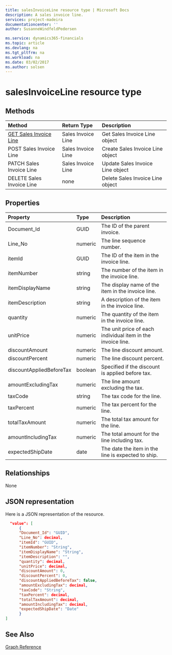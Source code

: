 ```yaml
---
title: salesInvoiceLine resource type | Microsoft Docs
description: A sales invoice line.
services: project-madeira
documentationcenter: ''
author: SusanneWindfeldPedersen

ms.service: dynamics365-financials
ms.topic: article
ms.devlang: na
ms.tgt_pltfrm: na
ms.workload: na
ms.date: 03/02/2017
ms.author: solsen
---
```


# salesInvoiceLine resource type

## Methods

| Method       | Return Type  |Description|
|:---------------|:--------|:----------|
|[GET Sales Invoice Line](get-salesinvoiceline.md)|Sales Invoice Line|Get Sales Invoice Line object|
|POST Sales Invoice Line|Sales Invoice Line|Create Sales Invoice Line object|
|PATCH Sales Invoice Line|Sales Invoice Line|Update Sales Invoice Line object|
|DELETE Sales Invoice Line|none|Delete Sales Invoice Line object|

## Properties
| Property	   | Type	|Description|
|:---------------|:--------|:----------|
|Document_Id|GUID|The ID of the parent invoice.|
|Line_No|numeric|The line sequence number.|
|itemId|GUID|The ID of the item in the invoice line.|
|itemNumber|string|The number of the item in the invoice line.|
|itemDisplayName|string|The display name of the item in the invoice line.|
|itemDescription|string|A description of the item in the invoice line.|
|quantity|numeric|The quantity of the item in the invoice line.|
|unitPrice|numeric|The unit price of each individual item in the invoice line.|
|discountAmount|numeric|The line discount amount.|
|discountPercent|numeric|The line discount percent.|
|discountAppliedBeforeTax|boolean|Specified if the discount is applied before tax.|
|amountExcludingTax|numeric|The line amount excluding the tax.|
|taxCode|string|The tax code for the line.|
|taxPercent|numeric|The tax percent for the line.|
|totalTaxAmount|numeric|The total tax amount for the line.|
|amountIncludingTax|numeric|The total amount for the line including tax.|
|expectedShipDate|date|The date the item in the line is expected to ship.|

## Relationships
None

## JSON representation

Here is a JSON representation of the resource.


```json
  "value": [
      {
      "Document_Id": "GUID",
      "Line_No": decimal,
      "itemId": "GUID",
      "itemNumber": "String",
      "itemDisplayName": "String",
      "itemDescription": "",
      "quantity": decimal,
      "unitPrice": decimal,
      "discountAmount": 0,
      "discountPercent": 0,
      "discountAppliedBeforeTax": false,
      "amountExcludingTax": decimal,
      "taxCode": "String",
      "taxPercent": decimal,
      "totalTaxAmount": decimal,
      "amountIncludingTax": decimal,
      "expectedShipDate": "Date"
      }
]

```

## See Also
[Graph Reference](graph-reference.md)  
